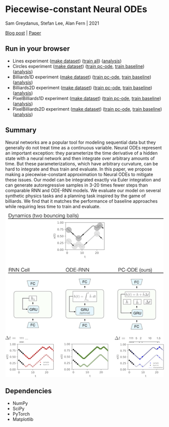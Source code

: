 Piecewise-constant Neural ODEs
=======
Sam Greydanus, Stefan Lee, Alan Fern | 2021

[Blog post](https://greydanus.github.io/2021/06/11/piecewise-nodes/) | [Paper](https://arxiv.org/abs/2106.06621)

Run in your browser
--------

* Lines experiment ([make dataset](https://colab.research.google.com/drive/11Erg10kBjoaM_92VW7myeDUOZILeLiU0?usp=sharing)) ([train all](https://colab.research.google.com/drive/1H70_ooQcqEvDobfVdCvS1rXX8skfnBW_?usp=sharing)) ([analysis](https://colab.research.google.com/drive/1pKHhqE7DxmECx5JUppvzAHf3N5_2-FSR?usp=sharing))
* Circles experiment ([make dataset](https://github.com/greydanus/piecewise_node/blob/main/billiards.py)) ([train pc-ode](https://colab.research.google.com/drive/1hWFZvrHSz9YHYGnz7l4BNIRhguufyxWT?usp=sharing), [train baseline](https://colab.research.google.com/drive/1EJsMsullDM73OoL-x7gVTyLNFjblWm7K?usp=sharing)) ([analysis](https://colab.research.google.com/drive/1pKHhqE7DxmECx5JUppvzAHf3N5_2-FSR?usp=sharing))
* Billiards1D experiment ([make dataset](https://github.com/greydanus/piecewise_node/blob/main/billiards.py)) ([train pc-ode](https://colab.research.google.com/drive/1Rgo8Sy1F_IOrX-3ePUrukxXhz9GrfB3M?usp=sharing), [train baseline](https://colab.research.google.com/drive/1KbBnBW2dC7fnn5I5qd2c2kqaJYslST1k?usp=sharing)) ([analysis](https://colab.research.google.com/drive/1pKHhqE7DxmECx5JUppvzAHf3N5_2-FSR?usp=sharing))
* Billiards2D experiment ([make dataset](https://github.com/greydanus/piecewise_node/blob/main/billiards.py)) ([train pc-ode](https://colab.research.google.com/drive/1-xVhuxAdXINWAzoSzEnsd6ZQoJVkbWPv?usp=sharing), [train baseline](https://colab.research.google.com/drive/14SIwaxBkysyC9Djg5BDDsxQOBcR6jvvl?usp=sharing)) ([analysis](https://colab.research.google.com/drive/1pKHhqE7DxmECx5JUppvzAHf3N5_2-FSR?usp=sharing))
* PixelBilliards1D experiment ([make dataset](https://colab.research.google.com/drive/1PnWvOkYt3OiS5vxb1fMhOuCMmWjK6gjz?usp=sharing)) ([train pc-ode](https://colab.research.google.com/drive/11MZihASelyJLPmTECQsqmssfQrgHg72M?usp=sharing), [train baseline](https://colab.research.google.com/drive/1130083_ITF_SLtkrMvZ9E7SwqdEKQDR1?usp=sharing)) ([analysis](https://colab.research.google.com/drive/1khovLXxgteMUQpvTfpz7NxKbClGHJ9jO?usp=sharing))
* PixelBilliards2D experiment ([make dataset](https://colab.research.google.com/drive/1XnJm_WmNYzx05XZCJ1o5BqGSlwBdZvrg?usp=sharing)) ([train pc-ode](https://colab.research.google.com/drive/1n06QGZ40ByKSYGHhk6Rs9DEd-3RMLnVN?usp=sharing), [train baseline](https://colab.research.google.com/drive/15INHt04KgUt7YOiCWq8qHg_nbbo-ZVNf?usp=sharing)) ([analysis](https://colab.research.google.com/drive/1khovLXxgteMUQpvTfpz7NxKbClGHJ9jO?usp=sharing))

Summary
--------
Neural networks are a popular tool for modeling sequential data but they generally do not treat time as a continuous variable. Neural ODEs represent an important exception: they parameterize the time derivative of a hidden state with a neural network and then integrate over arbitrary amounts of time. But these parameterizations, which have arbitrary curvature, can be hard to integrate and thus train and evaluate. In this paper, we propose making a piecewise-constant approximation to Neural ODEs to mitigate these issues. Our model can be integrated exactly via Euler integration and can generate autoregressive samples in 3-20 times fewer steps than comparable RNN and ODE-RNN models. We evaluate our model on several synthetic physics tasks and a planning task inspired by the game of billiards. We find that it matches the performance of baseline approaches while requiring less time to train and evaluate.

![hero.png](static/hero.png)


Dependencies
--------
 * NumPy
 * SciPy
 * PyTorch
 * Matplotlib